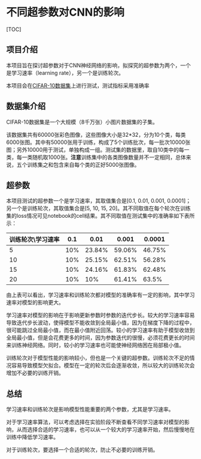 # 不同超参数对CNN的影响

[TOC]

## 项目介绍

本项目旨在探讨超参数对于CNN神经网络的影响，拟探究的超参数为两个，一个是学习速率（learning rate），另一个是训练轮次。

本项目会在[CIFAR-10数据集](https://www.cs.toronto.edu/~kriz/cifar.html)上进行测试，测试指标采用准确率

## 数据集介绍

CIFAR-10数据集是一个大规模（8千万张）小图片数据集的子集。

该数据集共有60000张彩色图像，这些图像大小是32*32，分为10个类，每类6000张图。其中有50000张用于训练，构成了5个训练批次，每一批次10000张图；另外10000用于测试，单独构成一组。测试集的数据里，取自10类中的每一类，每一类随机取1000张。**注意**训练集中的各类图像数量并不一定相同，总体来说，五个训练集之和包含来自每个类的正好5000张图像。

## 超参数

本项目测试的超参数一个是学习速率，其取值集合是[0.1, 0.01, 0.001, 0.0001]；另一个是训练轮次，其取值集合是[5, 10, 15, 20]。其不同取值在每个轮次在训练集的loss情况可见notebook的cell结果。其不同取值在测试集中的准确率如下表所示：

| 训练轮次\学习速率 | 0.1  | 0.01   | 0.001  | 0.0001 |
| :---------------- | ---- | ------ | ------ | ------ |
| 5                 | 10%  | 23.84% | 59.06% | 46.75% |
| 10                | 10%  | 25.15% | 62.51% | 56.28% |
| 15                | 10%  | 24.16% | 61.83% | 62.48% |
| 20                | 10%  | 10%    | 61.41% | 63.5%  |

由上表可以看出，学习速率和训练轮次都对模型的准确率有一定的影响，其中学习速率对模型的影响更大。

学习速率对模型的影响在于影响更新参数时参数的迭代步长。较大的学习速率容易导致迭代步长波动，使得模型不能收敛到全局最小值，因为在梯度下降的过程中，很可能跳过全局最小值，而在最小值附近回荡。较小的学习速率有助于模型收敛到全局最小值，但是会花费更多的时间，因为参数迭代的很慢，必须花费更长的时间来训练神经网络。同时，较小的学习速率也可能使神经网络困在局部极小值。

训练轮次对于模型性能的影响较小，但也是一个关键的超参数。训练轮次不足的情况容易导致模型欠拟合。模型在一定的轮次后会逐渐收敛，所以较大的训练轮次会增加不必要的训练开销。

## 总结

学习速率和训练轮次是影响模型性能重要的两个参数，尤其是学习速率。

对于学习速率算法，可以考虑选择在实验阶段不断查看不同学习速率对模型的影响，从而选择合适的学习速率，也可以从一个较大的学习速率开始，然后慢慢地在训练中降低学习速率。

对于训练轮次，要选择一个合适的轮次，防止不必要的训练开销。

